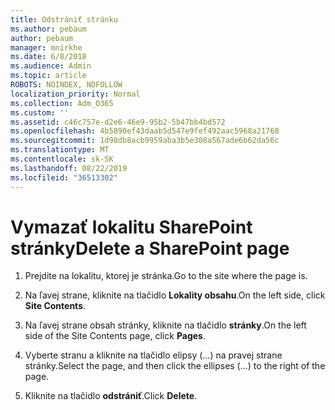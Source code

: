 ```yaml
---
title: Odstrániť stránku
ms.author: pebaum
author: pebaum
manager: mnirkhe
ms.date: 6/8/2018
ms.audience: Admin
ms.topic: article
ROBOTS: NOINDEX, NOFOLLOW
localization_priority: Normal
ms.collection: Adm_O365
ms.custom: ''
ms.assetid: c46c757e-d2e6-46e9-95b2-5b47bb4bd572
ms.openlocfilehash: 4b5890ef43daab5d547e9fef492aac5968a21768
ms.sourcegitcommit: 1d98db8acb9959aba3b5e308a567ade6b62da56c
ms.translationtype: MT
ms.contentlocale: sk-SK
ms.lasthandoff: 08/22/2019
ms.locfileid: "36513302"
---
```

# <a name="delete-a-sharepoint-page"></a><span data-ttu-id="021f2-102">Vymazať lokalitu SharePoint stránky</span><span class="sxs-lookup"><span data-stu-id="021f2-102">Delete a SharePoint page</span></span>

1. <span data-ttu-id="021f2-103">Prejdite na lokalitu, ktorej je stránka.</span><span class="sxs-lookup"><span data-stu-id="021f2-103">Go to the site where the page is.</span></span>
    
2. <span data-ttu-id="021f2-104">Na ľavej strane, kliknite na tlačidlo **Lokality obsahu**.</span><span class="sxs-lookup"><span data-stu-id="021f2-104">On the left side, click **Site Contents**.</span></span>
    
3. <span data-ttu-id="021f2-105">Na ľavej strane obsah stránky, kliknite na tlačidlo **stránky**.</span><span class="sxs-lookup"><span data-stu-id="021f2-105">On the left side of the Site Contents page, click **Pages**.</span></span>
    
4. <span data-ttu-id="021f2-106">Vyberte stranu a kliknite na tlačidlo elipsy (...) na pravej strane stránky.</span><span class="sxs-lookup"><span data-stu-id="021f2-106">Select the page, and then click the ellipses (...) to the right of the page.</span></span>
    
5. <span data-ttu-id="021f2-107">Kliknite na tlačidlo **odstrániť**.</span><span class="sxs-lookup"><span data-stu-id="021f2-107">Click **Delete**.</span></span>
    

